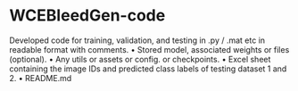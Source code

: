 # WCEBleedGen-code
Developed code for training, validation, and testing in .py / .mat etc in readable format with comments. • Stored model, associated weights or files (optional). • Any utils or assets or config. or checkpoints. • Excel sheet containing the image IDs and predicted class labels of testing dataset 1 and 2. • README.md
